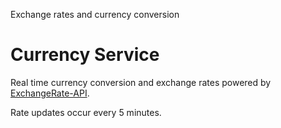 Exchange rates and currency conversion

# Currency Service

Real time currency conversion and exchange rates powered by [ExchangeRate-API](https://www.exchangerate-api.com/).

Rate updates occur every 5 minutes. 

